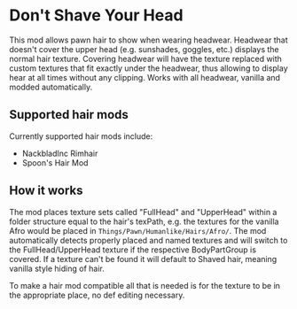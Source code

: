 # Don't Shave Your Head

This mod allows pawn hair to show when wearing headwear. Headwear that doesn't cover the upper head (e.g. sunshades, goggles, etc.) displays the normal hair texture. Covering headwear will have the texture replaced with custom textures that fit exactly under the headwear, thus allowing to display hear at all times without any clipping. Works with all headwear, vanilla and modded automatically.

## Supported hair mods

Currently supported hair mods include:
- NackbladInc Rimhair
- Spoon's Hair Mod

## How it works

The mod places texture sets called "FullHead" and "UpperHead" within a folder structure equal to the hair's texPath, e.g. the textures for the vanilla Afro would be placed in `Things/Pawn/Humanlike/Hairs/Afro/`. The mod automatically detects properly placed and named textures and will switch to the FullHead/UpperHead texture if the respective BodyPartGroup is covered. If a texture can't be found it will default to Shaved hair, meaning vanilla style hiding of hair.

To make a hair mod compatible all that is needed is for the texture to be in the appropriate place, no def editing necessary.
